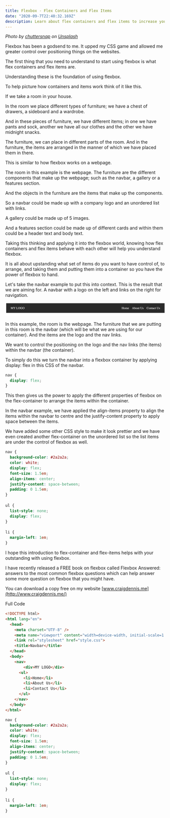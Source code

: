 ```yaml
---
title: Flexbox - Flex Containers and Flex Items
date: "2020-09-7T22:40:32.169Z"
description: Learn about flex containers and flex items to increase your flexbox knowledge.
---
```



*Photo by [chuttersnap](https://unsplash.com/@chuttersnap?utm_source=unsplash&utm_medium=referral&utm_content=creditCopyText) on [Unsplash](https://unsplash.com/s/photos/wardrobe?utm_source=unsplash&utm_medium=referral&utm_content=creditCopyText)*

Flexbox has been a godsend to me. It upped my CSS game and allowed me greater control over positioning things on the websites.

The first thing that you need to understand to start using flexbox is what flex containers and flex items are.

Understanding these is the foundation of using flexbox.

To help picture how containers and items work think of it like this.

If we take a room in your house.

In the room we place different types of furniture; we have a chest of drawers, a sideboard and a wardrobe.

And in these pieces of furniture, we have different items; in one we have pants and sock, another we have all our clothes and the other we have midnight snacks.

The furniture, we can place in different parts of the room. And in the furniture, the items are arranged in the manner of which we have placed them in there.

This is similar to how flexbox works on a webpage.

The room in this example is the webpage. The furniture are the different components that make up the webpage; such as the navbar, a gallery or a features section.

And the objects in the furniture are the items that make up the components.

So a navbar could be made up with a company logo and an unordered list with links.

A gallery could be made up of 5 images.

And a features section could be made up of different cards and within them could be a header text and body text.

Taking this thinking and applying it into the flexbox world, knowing how flex containers and flex items behave with each other will help you understand flexbox.

It is all about upstanding what set of items do you want to have control of, to arrange, and taking them and putting them into a container so you have the power of flexbox to hand.

Let's take the navbar example to put this into context. This is the result that we are aiming for. A navbar with a logo on the left and links on the right for navigation.

![header image](header.png)

In this example, the room is the webpage. The furniture that we are putting in this room is the navbar (which will be what we are using for our container). And the items are the logo and the nav links.

We want to control the positioning on the logo and the nav links (the items) within the navbar (the container).

To simply do this we turn the navbar into a flexbox container by applying display: flex in this CSS of the navbar.

```css
nav {
  display: flex;
}

```

This then gives us the power to apply the different properties of flexbox on the flex-container to arrange the items within the container.

In the navbar example, we have applied the align-items property to align the items within the navbar to centre and the justify-content property to apply space between the items.

We have added some other CSS style to make it look prettier and we have even created another flex-container on the unordered list so the list items are under the control of flexbox as well.

```css
nav {
  background-color: #2a2a2a;
  color: white;
  display: flex;
  font-size: 1.5em; 
  align-items: center;
  justify-content: space-between;
  padding: 0 1.5em;
}

ul {
  list-style: none;
  display: flex;
}

li {
  margin-left: 1em;
}

```

I hope this introduction to flex-container and flex-items helps with your outstanding with using flexbox.

I have recently released a FREE book on flexbox called Flexbox Answered: answers to the most common flexbox questions which can help answer some more question on flexbox that you might have.

You can download a copy free on my website [www.craigdennis.me](http://www.craigdennis.me/)

Full Code

```html
<!DOCTYPE html>
<html lang="en">
  <head>
    <meta charset="UTF-8" />
    <meta name="viewport" content="width=device-width, initial-scale=1.0" />
    <link rel="stylesheet" href="style.css">
    <title>Navbar</title>
  </head>
  <body>
    <nav>
        <div>MY LOGO</div>
      <ul>
        <li>Home</li>
        <li>About Us</li>
        <li>Contact Us</li>
      </ul>
    </nav>
  </body>
</html>

```

```css
nav {
  background-color: #2a2a2a;
  color: white;
  display: flex;
  font-size: 1.5em; 
  align-items: center;
  justify-content: space-between;
  padding: 0 1.5em;
}

ul {
  list-style: none;
  display: flex;
}

li {
  margin-left: 1em;
}
```